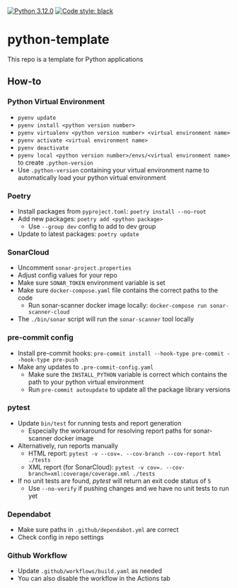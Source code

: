 [![Python 3.12.0](https://img.shields.io/badge/python-3.12.0-blue.svg)](https://www.python.org/downloads/release/python-3120/) [![Code style: black](https://img.shields.io/badge/code%20style-black-000000.svg)](https://github.com/psf/black)

# python-template
This repo is a template for Python applications

## How-to
### Python Virtual Environment

* `pyenv update`
* `pyenv install <python version number>`
* `pyenv virtualenv <python version number> <virtual environment name>`
* `pyenv activate <virtual environment name>`
* `pyenv deactivate`
* `pyenv local <python version number>/envs/<virtual environment name>` to create `.python-version`
* Use `.python-version` containing your virtual environment name to automatically load your python virtual environment

### Poetry

* Install packages from `pyproject.toml`: `poetry install --no-root`
* Add new packages: `poetry add <python package>`
  * Use `--group dev` config to add to dev group
* Update to latest packages: `poetry update`

### SonarCloud

* Uncomment `sonar-project.properties`
* Adjust config values for your repo
* Make sure `SONAR_TOKEN` environment variable is set
* Make sure `docker-compose.yaml` file contains the correct paths to the code
  * Run sonar-scanner docker image locally: `docker-compose run sonar-scanner-cloud`
* The `./bin/sonar` script will run the `sonar-scanner` tool locally

### pre-commit config

* Install pre-commit hooks: `pre-commit install --hook-type pre-commit --hook-type pre-push`
* Make any updates to `.pre-commit-config.yaml`
  * Make sure the `INSTALL_PYTHON` variable is correct which contains the path to your python virtual environment
  * Run `pre-commit autoupdate` to update all the package library versions

### pytest

* Update `bin/test` for running tests and report generation
  * Especially the workaround for resolving report paths for sonar-scanner docker image
* Alternatively, run reports manually
  * HTML report: `pytest -v --cov=. --cov-branch --cov-report html ./tests`
  * XML report (for SonarCloud): `pytest -v cov=. --cov-branch=xml:coverage/coverage.xml ./tests`
* If no unit tests are found, _pytest_ will return an exit code status of `5`
  * Use `--no-verify` if pushing changes and we have no unit tests to run yet

### Dependabot

* Make sure paths in `.github/dependabot.yml` are correct
* Check config in repo settings

### Github Workflow

* Update `.github/workflows/build.yaml` as needed
* You can also disable the workflow in the Actions tab
